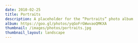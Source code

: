 ```yaml
---
date: 2010-02-25
title: Portraits
description: A placeholder for the “Portraits” photo album
album: https://goo.gl/photos/yqGoFrGWwvaoQMKXA
thumbnail: /images/photos/portraits.jpg
thumbnail_layout: landscape
---
```

